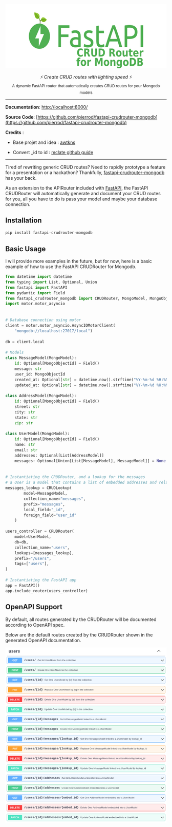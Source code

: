 <p align="center">
  <img src="./docs/assets/img/logo-long-color.png" height="200" />
</p>
<p align="center">
  <em>⚡ Create CRUD routes with lighting speed</em> ⚡</br>
  <sub>A dynamic FastAPI router that automatically creates CRUD routes for your Mongodb models</sub>
</p>

---

**Documentation**: [http://localhost:8000/](http://localhost:8000/)

**Source Code**: [https://github.com/pierrod/fastapi-crudrouter-mongodb](https://github.com/pierrod/fastapi-crudrouter-mongodb)

**Credits** :

- Base projet and idea : [awtkns](https://github.com/awtkns/fastapi-crudrouter)

- Convert \_id to id : [mclate github guide](https://github.com/tiangolo/fastapi/issues/1515)

---

Tired of rewriting generic CRUD routes? Need to rapidly prototype a feature for a presentation
or a hackathon? Thankfully, [fastapi-crudrouter-mongodb](https://github.com/awtkns/fastapi-crudrouter-mongodb) has your back.

As an extension to the APIRouter included with [FastAPI](https://fastapi.tiangolo.com/), the FastAPI CRUDRouter will automatically
generate and document your CRUD routes for you, all you have to do is pass your model and maybe your database connection.

## Installation

```bash
pip install fastapi-crudrouter-mongodb
```

## Basic Usage

I will provide more examples in the future, but for now, here is a basic example of how to use the FastAPI CRUDRouter for Mongodb.

```python
from datetime import datetime
from typing import List, Optional, Union
from fastapi import FastAPI
from pydantic import Field
from fastapi_crudrouter_mongodb import CRUDRouter, MongoModel, MongoObjectId, CRUDLookup
import motor.motor_asyncio


# Database connection using motor
client = motor.motor_asyncio.AsyncIOMotorClient(
    "mongodb://localhost:27017/local")

db = client.local

# Models
class MessageModel(MongoModel):
    id: Optional[MongoObjectId] = Field()
    message: str
    user_id: MongoObjectId
    created_at: Optional[str] = datetime.now().strftime("%Y-%m-%d %H:%M:%S")
    updated_at: Optional[str] = datetime.now().strftime("%Y-%m-%d %H:%M:%S")

class AddressModel(MongoModel):
    id: Optional[MongoObjectId] = Field()
    street: str
    city: str
    state: str
    zip: str

class UserModel(MongoModel):
    id: Optional[MongoObjectId] = Field()
    name: str
    email: str
    addresses: Optional[List[AddressModel]]
    messages: Optional[Union[List[MessageModel], MessageModel]] = None


# Instantiating the CRUDRouter, and a lookup for the messages
# a User is a model that contains a list of embedded addresses and related to multiple messages
messages_lookup = CRUDLookup(
        model=MessageModel,
        collection_name="messages",
        prefix="messages",
        local_field="_id",
        foreign_field="user_id"
    )

users_controller = CRUDRouter(
    model=UserModel,
    db=db,
    collection_name="users",
    lookups=[messages_lookup],
    prefix="/users",
    tags=["users"],
)

# Instantiating the FastAPI app
app = FastAPI()
app.include_router(users_controller)
```

## OpenAPI Support

By default, all routes generated by the CRUDRouter will be documented according to OpenAPI spec.

Below are the default routes created by the CRUDRouter shown in the generated OpenAPI documentation.

![CRUDRouter full OpenAPI image](./docs/assets/img/crud-router-full.png)
